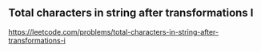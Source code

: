 ## Total characters in string after transformations I
https://leetcode.com/problems/total-characters-in-string-after-transformations-i
